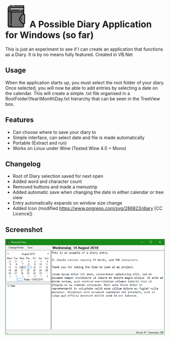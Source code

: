 # <img src="icon.png" width="70"> A Possible Diary Application for Windows (so far)
This is just an experiment to see if I can create an application that functions as a Diary. It is by no means fully featured.
Created in VB.Net

## Usage
When the application starts up, you must select the root folder of your diary. Once selected, you will now be able to add entries by selecting a date on the calendar. This will create a simple .txt file organised in a RootFolder\\Year\\Month\\Day.txt hierarchy that can be seen in the TreeView box.

## Features
* Can choose where to save your diary to
* Simple interface, can select date and file is made automatically
* Portable (Extract and run)
* Works on Linux under Wine (Tested Wine 4.0 + Mono)

## Changelog
* Root of Diary selection saved for next open
* Added word and character count
* Removed buttons and made a menustrip
* Added automatic save when changing the date in either calendar or tree view
* Entry automatically expands on window size change
* Added Icon (modified https://www.pngrepo.com/svg/286823/diary [CC Licence])

## Screenshot
<img src="Screenshot.png" width="600">
